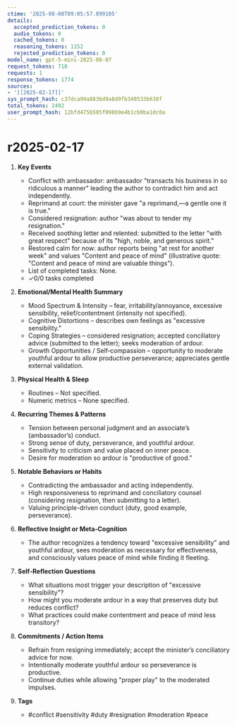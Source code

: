```yaml
---
ctime: '2025-08-08T09:05:57.899105'
details:
  accepted_prediction_tokens: 0
  audio_tokens: 0
  cached_tokens: 0
  reasoning_tokens: 1152
  rejected_prediction_tokens: 0
model_name: gpt-5-mini-2025-08-07
request_tokens: 718
requests: 1
response_tokens: 1774
sources:
- '[[2025-02-17]]'
sys_prompt_hash: c37dca99a8836d9a8d9fb349533b638f
total_tokens: 2492
user_prompt_hash: 12bfd475b585f098b9e4b1cb0ba1dc8a
---
```

# r2025-02-17

1. **Key Events**
   - Conflict with ambassador: ambassador "transacts his business in so ridiculous a manner" leading the author to contradict him and act independently.
   - Reprimand at court: the minister gave "a reprimand,—a gentle one it is true."
   - Considered resignation: author "was about to tender my resignation."
   - Received soothing letter and relented: submitted to the letter "with great respect" because of its "high, noble, and generous spirit."
   - Restored calm for now: author reports being "at rest for another week" and values "Content and peace of mind" (illustrative quote: "Content and peace of mind are valuable things").
   - List of completed tasks: None.
   - ✓0/0 tasks completed

2. **Emotional/Mental Health Summary**
   - Mood Spectrum & Intensity – fear, irritability/annoyance, excessive sensibility, relief/contentment (intensity not specified).
   - Cognitive Distortions – describes own feelings as "excessive sensibility."
   - Coping Strategies – considered resignation; accepted conciliatory advice (submitted to the letter); seeks moderation of ardour.
   - Growth Opportunities / Self‑compassion – opportunity to moderate youthful ardour to allow productive perseverance; appreciates gentle external validation.

3. **Physical Health & Sleep**
   - Routines – Not specified.
   - Numeric metrics – None specified.

4. **Recurring Themes & Patterns**
   - Tension between personal judgment and an associate’s (ambassador’s) conduct.
   - Strong sense of duty, perseverance, and youthful ardour.
   - Sensitivity to criticism and value placed on inner peace.
   - Desire for moderation so ardour is "productive of good."

5. **Notable Behaviors or Habits**
   - Contradicting the ambassador and acting independently.
   - High responsiveness to reprimand and conciliatory counsel (considering resignation, then submitting to a letter).
   - Valuing principle-driven conduct (duty, good example, perseverance).

6. **Reflective Insight or Meta‑Cognition**
   - The author recognizes a tendency toward "excessive sensibility" and youthful ardour, sees moderation as necessary for effectiveness, and consciously values peace of mind while finding it fleeting.

7. **Self‑Reflection Questions**
   - What situations most trigger your description of "excessive sensibility"?
   - How might you moderate ardour in a way that preserves duty but reduces conflict?
   - What practices could make contentment and peace of mind less transitory?

8. **Commitments / Action Items**
   - Refrain from resigning immediately; accept the minister’s conciliatory advice for now.
   - Intentionally moderate youthful ardour so perseverance is productive.
   - Continue duties while allowing "proper play" to the moderated impulses.

9. **Tags**
   - #conflict #sensitivity #duty #resignation #moderation #peace
